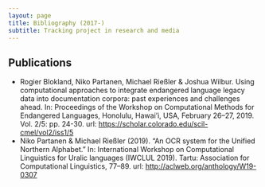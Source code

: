 ```yaml
---
layout: page
title: Bibliography (2017-)
subtitle: Tracking project in research and media
---
```


## Publications 

- Rogier Blokland, Niko Partanen, Michael Rießler & Joshua Wilbur. Using computational approaches to integrate endangered language legacy data into documentation corpora: past experiences and challenges ahead. In: Proceedings of the Workshop on Computational Methods for Endangered Languages, Honolulu, Hawai’i, USA, February 26–27, 2019. Vol. 2/5: pp. 24-30. 
url: https://scholar.colorado.edu/scil-cmel/vol2/iss1/5 
- Niko Partanen & Michael Rießler (2019). “An OCR system for the Unified Northern
Alphabet.” In: International Workshop on Computational Linguistics for Uralic languages (IWCLUL 2019). Tartu: Association for Computational Linguistics, 77–89. 
url: http://aclweb.org/anthology/W19-0307
